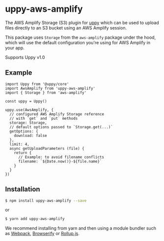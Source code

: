 # uppy-aws-amplify

The AWS Amplify Storage (S3) plugin for [uppy](https://uppy.io) which can be used to upload files directly to an S3 bucket using an AWS Amplify session.

This package uses `Storage` from the `aws-amplify` package under the hood, which will use the default configuration you're using for AWS Amplify in your app.

Supports Uppy v1.0

## Example

```es6
import Uppy from '@uppy/core'
import AwsAmplify from 'uppy-aws-amplify'
import { Storage } from 'aws-amplify'

const uppy = Uppy()

uppy.use(AwsAmplify, {
  // configured AWS Amplify Storage reference
  // with `get` and `put` methods
  storage: Storage,
  // default options passed to `Storage.get(...)`
  getOptions: {
    download: false
  },
  limit: 4,
  async getUploadParameters (file) {
    return {
      // Example: to avoid filename conflicts
      filename: `${Date.now()}-${file.name}`
    }
  }
})
```

## Installation

```bash
$ npm install uppy-aws-amplify --save
```

or

```bash
$ yarn add uppy-aws-amplify
```

We recommend installing from yarn and then using a module bundler such as [Webpack](https://webpack.js.org/), [Browserify](http://browserify.org/) or [Rollup.js](http://rollupjs.org/).
